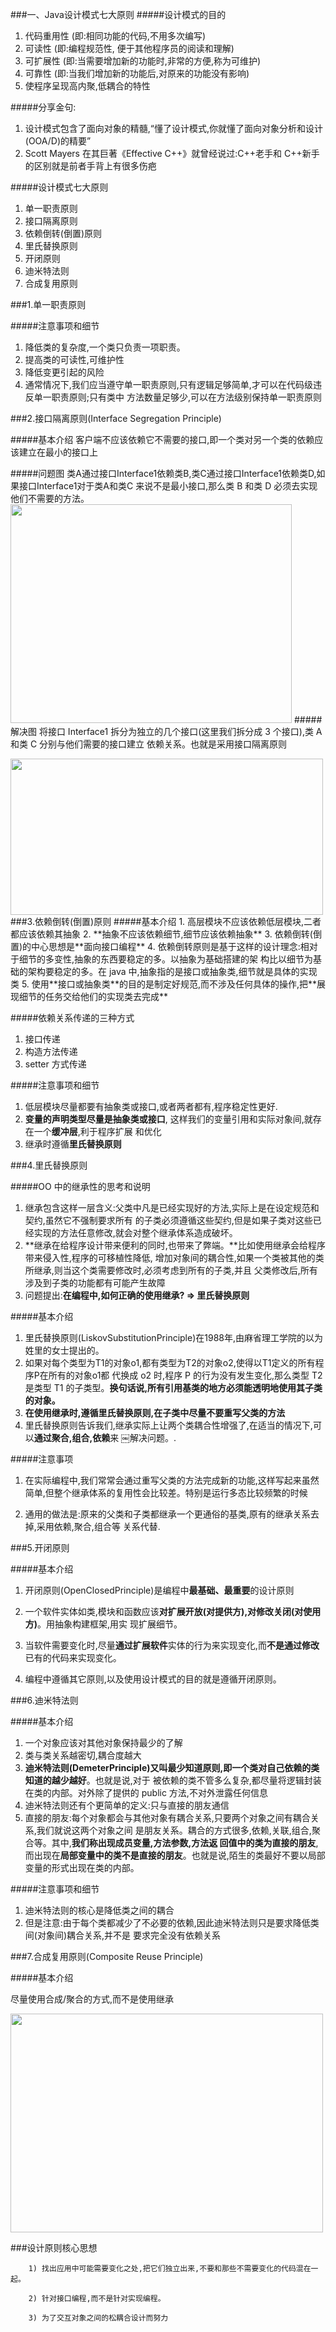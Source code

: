 ###一、Java设计模式七大原则
#####设计模式的目的
1. 代码重用性 (即:相同功能的代码,不用多次编写)2. 可读性 (即:编程规范性, 便于其他程序员的阅读和理解)3. 可扩展性 (即:当需要增加新的功能时,非常的方便,称为可维护)4. 可靠性 (即:当我们增加新的功能后,对原来的功能没有影响)5. 使程序呈现高内聚,低耦合的特性
#####分享金句:1. 设计模式包含了面向对象的精髓,“懂了设计模式,你就懂了面向对象分析和设计(OOA/D)的精要”2. Scott Mayers 在其巨著《Effective C++》就曾经说过:C++老手和 C++新手的区别就是前者手背上有很多伤疤
#####设计模式七大原则

1. 单一职责原则2. 接口隔离原则3. 依赖倒转(倒置)原则 
4. 里氏替换原则5. 开闭原则6. 迪米特法则7. 合成复用原则
###1.单一职责原则
#####注意事项和细节
1. 降低类的复杂度,一个类只负责一项职责。2. 提高类的可读性,可维护性3. 降低变更引起的风险4. 通常情况下,我们应当遵守单一职责原则,只有逻辑足够简单,才可以在代码级违反单一职责原则;只有类中  方法数量足够少,可以在方法级别保持单一职责原则
  
###2.接口隔离原则(Interface Segregation Principle)

#####基本介绍
客户端不应该依赖它不需要的接口,即一个类对另一个类的依赖应该建立在最小的接口上

#####问题图
类A通过接口Interface1依赖类B,类C通过接口Interface1依赖类D,如果接口Interface1对于类A和类C来说不是最小接口,那么类 B 和类 D 必须去实现他们不需要的方法。
<img src = "/Users/sun/Desktop/技术学习/PDF/Java设计模式/img/设计模式1.jpg" width = "450" height = "350">
#####解决图
将接口 Interface1 拆分为独立的几个接口(这里我们拆分成 3 个接口),类 A 和类 C 分别与他们需要的接口建立 依赖关系。也就是采用接口隔离原则

<img src = "/Users/sun/Desktop/技术学习/PDF/Java设计模式/img/设计模式2.jpg" width = "500" height = "250">
###3.依赖倒转(倒置)原则
#####基本介绍
1. 高层模块不应该依赖低层模块,二者都应该依赖其抽象2. **抽象不应该依赖细节,细节应该依赖抽象**3. 依赖倒转(倒置)的中心思想是**面向接口编程**4. 依赖倒转原则是基于这样的设计理念:相对于细节的多变性,抽象的东西要稳定的多。以抽象为基础搭建的架 构比以细节为基础的架构要稳定的多。在 java 中,抽象指的是接口或抽象类,细节就是具体的实现类5. 使用**接口或抽象类**的目的是制定好规范,而不涉及任何具体的操作,把**展现细节的任务交给他们的实现类去完成**
#####依赖关系传递的三种方式
1. 接口传递2. 构造方法传递 
3. setter 方式传递

#####注意事项和细节

1. 低层模块尽量都要有抽象类或接口,或者两者都有,程序稳定性更好.2. **变量的声明类型尽量是抽象类或接口**, 这样我们的变量引用和实际对象间,就存在一个**缓冲层**,利于程序扩展和优化3. 继承时遵循**里氏替换原则**
###4.里氏替换原则
#####OO 中的继承性的思考和说明1. 继承包含这样一层含义:父类中凡是已经实现好的方法,实际上是在设定规范和契约,虽然它不强制要求所有 的子类必须遵循这些契约,但是如果子类对这些已经实现的方法任意修改,就会对整个继承体系造成破坏。2. **继承在给程序设计带来便利的同时,也带来了弊端。**比如使用继承会给程序带来侵入性,程序的可移植性降低, 增加对象间的耦合性,如果一个类被其他的类所继承,则当这个类需要修改时,必须考虑到所有的子类,并且 父类修改后,所有涉及到子类的功能都有可能产生故障3. 问题提出:**在编程中,如何正确的使用继承? => 里氏替换原则**
#####基本介绍
1. 里氏替换原则(LiskovSubstitutionPrinciple)在1988年,由麻省理工学院的以为姓里的女士提出的。2. 如果对每个类型为T1的对象o1,都有类型为T2的对象o2,使得以T1定义的所有程序P在所有的对象o1都 代换成 o2 时,程序 P 的行为没有发生变化,那么类型 T2 是类型 T1 的子类型。**换句话说,所有引用基类的地方必须能透明地使用其子类的对象。**3. **在使用继承时,遵循里氏替换原则,在子类中尽量不要重写父类的方法**4. 里氏替换原则告诉我们,继承实际上让两个类耦合性增强了,在适当的情况下,可以**通过聚合,组合,依赖**来￼解决问题。.

#####注意事项1. 在实际编程中,我们常常会通过重写父类的方法完成新的功能,这样写起来虽然简单,但整个继承体系的复用性会比较差。特别是运行多态比较频繁的时候
2. 通用的做法是:原来的父类和子类都继承一个更通俗的基类,原有的继承关系去掉,采用依赖,聚合,组合等 关系代替.
###5.开闭原则
#####基本介绍
1. 开闭原则(OpenClosedPrinciple)是编程中**最基础、最重要**的设计原则
2. 一个软件实体如类,模块和函数应该**对扩展开放(对提供方),对修改关闭(对使用方)**。用抽象构建框架,用实现扩展细节。3. 当软件需要变化时,尽量**通过扩展软件**实体的行为来实现变化,而**不是通过修改**已有的代码来实现变化。
4. 编程中遵循其它原则,以及使用设计模式的目的就是遵循开闭原则。
###6.迪米特法则
#####基本介绍
1. 一个对象应该对其他对象保持最少的了解2. 类与类关系越密切,耦合度越大3. **迪米特法则(DemeterPrinciple)又叫最少知道原则,即一个类对自己依赖的类知道的越少越好**。也就是说,对于被依赖的类不管多么复杂,都尽量将逻辑封装在类的内部。对外除了提供的 public 方法,不对外泄露任何信息4. 迪米特法则还有个更简单的定义:只与直接的朋友通信5. 直接的朋友:每个对象都会与其他对象有耦合关系,只要两个对象之间有耦合关系,我们就说这两个对象之间 是朋友关系。耦合的方式很多,依赖,关联,组合,聚合等。其中,**我们称出现成员变量,方法参数,方法返 回值中的类为直接的朋友**,而出现在**局部变量中的类不是直接的朋友**。也就是说,陌生的类最好不要以局部变量的形式出现在类的内部。
#####注意事项和细节
1. 迪米特法则的核心是降低类之间的耦合2. 但是注意:由于每个类都减少了不必要的依赖,因此迪米特法则只是要求降低类间(对象间)耦合关系,并不是要求完全没有依赖关系
###7.合成复用原则(Composite Reuse Principle)
#####基本介绍
尽量使用合成/聚合的方式,而不是使用继承
<img src="/Users/sun/Desktop/技术学习/PDF/Java设计模式/img/设计模式3.jpg" width = "500" height = "350">
###设计原则核心思想
		1) 找出应用中可能需要变化之处,把它们独立出来,不要和那些不需要变化的代码混在一起。
		2) 针对接口编程,而不是针对实现编程。
 		3) 为了交互对象之间的松耦合设计而努力
